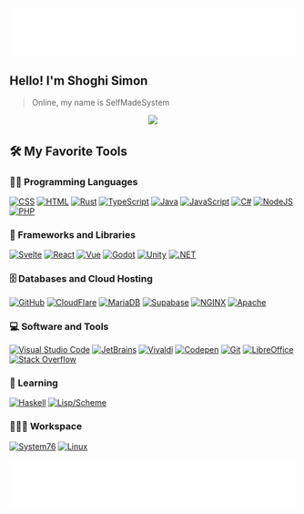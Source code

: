 <img src="https://raw.githubusercontent.com/SelfMadeSystem/SelfMadeSystem/4db1454ab1db74ec58ea2b64cf026e6c67015c2d/wave-top.svg">


<h2>
	Hello! I'm Shoghi Simon
</h2>

> Online, my name is SelfMadeSystem

<!-- Typing SVG by DenverCoder1 - https://github.com/DenverCoder1/readme-typing-svg -->
<p align="center">
  <a href="https://github.com/DenverCoder1/readme-typing-svg"><img src="https://readme-typing-svg.herokuapp.com?lines=Computer+Science+Student;Full+Stack+Web+Developer;Game+Developer;Always+learning+new+things&center=true&width=380&height=45"></a>
</p>

## 🛠️ My Favorite Tools

### 👨‍💻 Programming Languages

<p>
    <a href="https://github.com/search?q=user%3ASelfMadeSystem+language%3Acss"><img alt="CSS" src="https://img.shields.io/badge/CSS%20-%231572B6.svg?logo=css3&logoColor=white"></a>
    <a href="https://github.com/search?q=user%3ASelfMadeSystem+language%3Ahtml"><img alt="HTML" src="https://img.shields.io/badge/HTML%20-%23E34F26.svg?logo=html5&logoColor=white"></a>
    <a href="https://github.com/search?q=user%3ASelfMadeSystem+language%3Arust"><img alt="Rust" src="https://img.shields.io/badge/Rust%20-%23b7140a.svg?logo=rust&logoColor=black"></a>
    <a href="https://github.com/search?q=user%3ASelfMadeSystem+language%3Atypescript"><img alt="TypeScript" src="https://img.shields.io/badge/TypeScript%20-%233278c7.svg?logo=typescript&logoColor=black"></a>
    <a href="https://github.com/search?q=user%3ASelfMadeSystem+language%3Ajava"><img alt="Java" src="https://img.shields.io/badge/Java-%23007396.svg?logo=java&logoColor=white"></a>
    <a href="https://github.com/search?q=user%3ASelfMadeSystem+language%3Ajavascript"><img alt="JavaScript" src="https://img.shields.io/badge/JavaScript%20-%23F7DF1E.svg?logo=javascript&logoColor=black"></a>
    <a href="https://github.com/search?q=user%3ASelfMadeSystem+language%3AC%23"><img alt="C#" src="https://img.shields.io/badge/C%20Sharp-%23239120.svg?logo=C+Sharp&logoColor=white"></a>
    <a href="https://github.com/search?q=user%3ASelfMadeSystem+language%3Ajavascript"><img alt="NodeJS" src="https://img.shields.io/badge/Node.js%20-%2343853D.svg?logo=node.js&logoColor=white"></a>
    <a href="https://github.com/search?q=user%3ASelfMadeSystem+language%3Aphp"><img alt="PHP" src="https://img.shields.io/badge/PHP-%23777BB4.svg?logo=php&logoColor=white"></a>

### 🧰 Frameworks and Libraries

<p>
    <a href="#"><img alt="Svelte" src="https://img.shields.io/badge/Svelte%20-%23ff3e00.svg?logo=svelte&logoColor=white"></a>
    <a href="#"><img alt="React" src="https://img.shields.io/badge/React-20232A.svg?logo=react&logoColor=61DAFB"></a>
    <a href="#"><img alt="Vue" src="https://img.shields.io/badge/Vue-20232a.svg?logo=vue.js&logoColor=4FC08D"></a>
    <a href="#"><img alt="Godot" src="https://img.shields.io/badge/Godot-20232a.svg?logo=Godot+Engine&logoColor=478CBF"></a>
    <a href="#"><img alt="Unity" src="https://img.shields.io/badge/Unity-000?logo=unity&logoColor=white"></a>
    <a href="#"><img alt=".NET" src="https://img.shields.io/badge/.NET-512BD4?logo=.NET&logoColor=white"></a>

</p>

### 🗄️ Databases and Cloud Hosting

<p>
    <a href="#"><img alt="GitHub" src="https://img.shields.io/badge/GitHub-%23327FC7.svg?logo=github&logoColor=white"></a>
    <a href="#"><img alt="CloudFlare" src="https://img.shields.io/badge/CloudFlare-F38020.svg?logo=cloudflare&logoColor=white"></a>
    <a href="#"><img alt="MariaDB" src="https://img.shields.io/badge/MariaDB-003545?logo=mariadb&logoColor=white"></a>
    <a href="#"><img alt="Supabase" src ="https://img.shields.io/badge/Supabase-20232A.svg?logo=supabase&logoColor=3FCF8E"></a>
    <a href="#"><img alt="NGINX" src ="https://img.shields.io/badge/NGINX-009639.svg?logo=nginx&logoColor=white"></a>
    <a href="#"><img alt="Apache" src ="https://img.shields.io/badge/Apache-D22128.svg?logo=apache&logoColor=white"></a>
</p>

### 💻 Software and Tools

<p>
    <a href="#"><img alt="Visual Studio Code" src="https://img.shields.io/badge/Visual%20Studio%20Code-0078d7.svg?logo=visual-studio-code&logoColor=white"></a>
    <a href="#"><img alt="JetBrains" src="https://img.shields.io/badge/JetBrains-d0c.svg?logo=intellij+idea&logoColor=000"></a>
    <a href="#"><img alt="Vivaldi" src="https://img.shields.io/badge/Vivaldi-EF3939?logo=vivaldi&logoColor=white"></a>
    <a href="#"><img alt="Codepen" src="https://img.shields.io/badge/Codepen-000000.svg?logo=codepen&logoColor=white"></a>
    <a href="#"><img alt="Git" src="https://img.shields.io/badge/Git%20-%23F05033.svg?logo=git&logoColor=white"></a>
    <a href="#"><img alt="LibreOffice" src="https://img.shields.io/badge/LibreOffice-18A303.svg?logo=libreoffice&logoColor=black"></a>
    <a href="#"><img alt="Stack Overflow" src="https://img.shields.io/badge/-Stack%20Overflow-FE7A16?logo=stack-overflow&logoColor=white"></a>
</p>

### 📙 Learning
<p>
    <a href="https://github.com/search?q=user%3ASelfMadeSystem+language%3Ahaskell"><img alt="Haskell" src="https://img.shields.io/badge/Haskell-5e5086?logo=haskell&logoColor=white"></a>
    <a href="https://github.com/search?q=user%3ASelfMadeSystem+language%3Alisp"><img alt="Lisp/Scheme" src="https://img.shields.io/badge/Lisp/Scheme-ffffff?logo=racket&logoColor=black"></a>
</p>

### 👨🏽‍💻 Workspace
<p>
    <a href="#"><img alt="System76" src="https://img.shields.io/badge/System76-Gazelle-585048?style=for-the-badge&logo=System76&logoColor=white"></a>
    <a href="#"><img alt="Linux" src="https://img.shields.io/badge/Linux-232122?&style=for-the-badge&logo=linux&logoColor=white"></a>
</p>

<img src="https://raw.githubusercontent.com/SelfMadeSystem/SelfMadeSystem/main/wave-bottom.svg">
